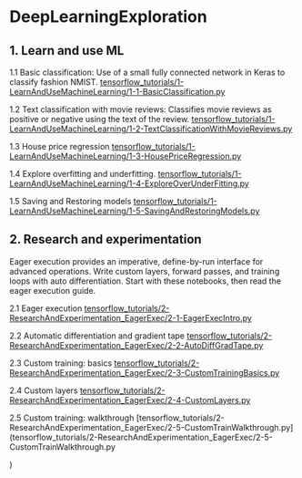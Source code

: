 # DeepLearningExploration
## 1. Learn and use ML
1.1 Basic classification: Use of a small fully connected network in Keras to classify fashion NMIST.
[tensorflow_tutorials/1-LearnAndUseMachineLearning/1-1-BasicClassification.py](tensorflow_tutorials/1-LearnAndUseMachineLearning/1-1-BasicClassification.py)

1.2 Text classification with movie reviews: Classifies movie reviews as positive or negative using the text of the review.
[tensorflow_tutorials/1-LearnAndUseMachineLearning/1-2-TextClassificationWithMovieReviews.py](tensorflow_tutorials/1-LearnAndUseMachineLearning/1-2-TextClassificationWithMovieReviews.py)

1.3 House price regression
[tensorflow_tutorials/1-LearnAndUseMachineLearning/1-3-HousePriceRegression.py](tensorflow_tutorials/1-LearnAndUseMachineLearning/1-3-HousePriceRegression.py)

1.4 Explore overfitting and underfitting.
[tensorflow_tutorials/1-LearnAndUseMachineLearning/1-4-ExploreOverUnderFitting.py](tensorflow_tutorials/1-LearnAndUseMachineLearning/1-4-ExploreOverUnderFitting.py)

1.5 Saving and Restoring models
[tensorflow_tutorials/1-LearnAndUseMachineLearning/1-5-SavingAndRestoringModels.py](tensorflow_tutorials/1-LearnAndUseMachineLearning/1-5-SavingAndRestoringModels.py)

## 2. Research and experimentation

Eager execution provides an imperative, define-by-run interface for advanced operations. Write custom layers, forward passes, and training loops with auto differentiation. Start with these notebooks, then read the eager execution guide.

2.1 Eager execution
[tensorflow_tutorials/2-ResearchAndExperimentation_EagerExec/2-1-EagerExecIntro.py](tensorflow_tutorials/2-ResearchAndExperimentation_EagerExec/2-1-EagerExecIntro.py)

2.2 Automatic differentiation and gradient tape
[tensorflow_tutorials/2-ResearchAndExperimentation_EagerExec/2-2-AutoDiffGradTape.py](tensorflow_tutorials/2-ResearchAndExperimentation_EagerExec/2-2-AutoDiffGradTape.py)

2.3 Custom training: basics
[tensorflow_tutorials/2-ResearchAndExperimentation_EagerExec/2-3-CustomTrainingBasics.py](tensorflow_tutorials/2-ResearchAndExperimentation_EagerExec/2-3-CustomTrainingBasics.py)

2.4 Custom layers
[tensorflow_tutorials/2-ResearchAndExperimentation_EagerExec/2-4-CustomLayers.py](tensorflow_tutorials/2-ResearchAndExperimentation_EagerExec/2-4-CustomLayers.py)

2.5 Custom training: walkthrough
[tensorflow_tutorials/2-ResearchAndExperimentation_EagerExec/2-5-CustomTrainWalkthrough.py](tensorflow_tutorials/2-ResearchAndExperimentation_EagerExec/2-5-CustomTrainWalkthrough.py

)

